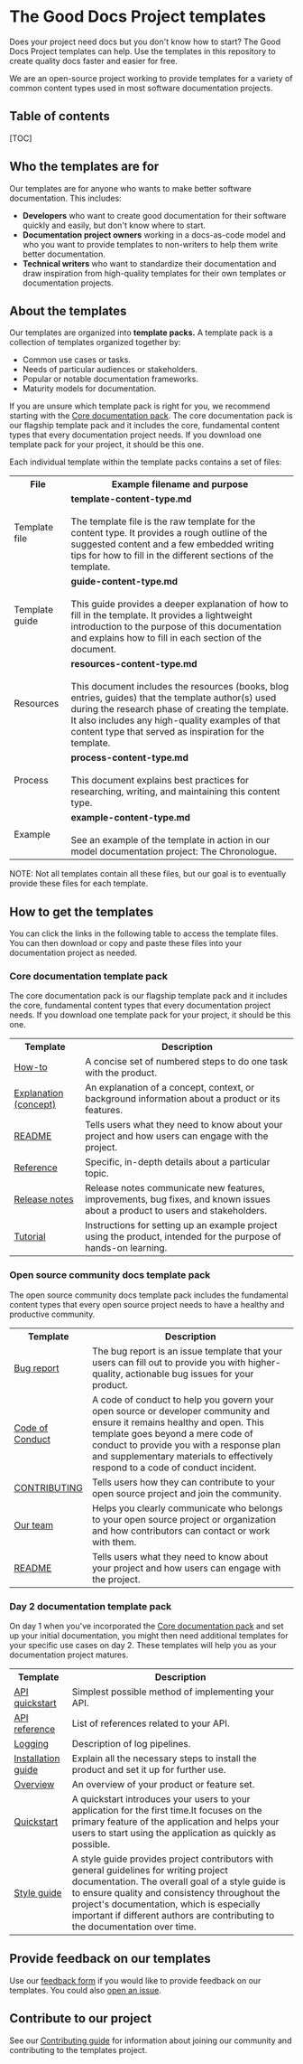 # The Good Docs Project templates

Does your project need docs but you don't know how to start?
The Good Docs Project templates can help.
Use the templates in this repository to create quality docs faster and easier for free.

We are an open-source project working to provide templates for a variety of common content types used in most software documentation projects.

## Table of contents

[TOC]


## Who the templates are for
Our templates are for anyone who wants to make better software documentation.
This includes:

* **Developers** who want to create good documentation for their software quickly and easily, but don't know where to start.
* **Documentation project owners** working in a docs-as-code model and who you want to provide templates to non-writers to help them write better documentation.
* **Technical writers** who want to standardize their documentation and draw inspiration from high-quality templates for their own templates or documentation projects.


## About the templates
Our templates are organized into **template packs.**
A template pack is a collection of templates organized together by:

* Common use cases or tasks.
* Needs of particular audiences or stakeholders.
* Popular or notable documentation frameworks.
* Maturity models for documentation.

If you are unsure which template pack is right for you, we recommend starting with the [Core documentation pack](#core-documentation-template-pack).
The core documentation pack is our flagship template pack and it includes the core, fundamental content types that every documentation project needs.
If you download one template pack for your project, it should be this one.

Each individual template within the template packs contains a set of files:

<table>
  <tr>
    <th>File</th>
    <th>Example filename and purpose</th>
  </tr>
  <tr>
    <td>Template file</td>
    <td><strong>template-content-type.md</strong><br><br>The template file is the raw template for the content type. It provides a rough outline of the suggested content and a few embedded writing tips for how to fill in the different sections of the template.</td>
  </tr>
  <tr>
    <td>Template guide</td>
    <td><strong>guide-content-type.md</strong><br><br>This guide provides a deeper explanation of how to fill in the template. It provides a lightweight introduction to the purpose of this documentation and explains how to fill in each section of the document.</td>
  </tr>
  <tr>
    <td>Resources</td>
    <td><strong>resources-content-type.md</strong><br><br>This document includes the resources (books, blog entries, guides) that the template author(s) used during the research phase of creating the template. It also includes any high-quality examples of that content type that served as inspiration for the template.</td>
  </tr>
  <tr>
    <td>Process</td>
    <td><strong>process-content-type.md</strong><br><br>This document explains best practices for researching, writing, and maintaining this content type.</td>
  </tr>
  <tr>
    <td>Example</td>
    <td><strong>example-content-type.md</strong><br><br>See an example of the template in action in our model documentation project: The Chronologue.</td>
  </tr>
</table>

NOTE: Not all templates contain all these files, but our goal is to eventually provide these files for each template.


## How to get the templates
You can click the links in the following table to access the template files.
You can then download or copy and paste these files into your documentation project as needed.


### Core documentation template pack
The core documentation pack is our flagship template pack and it includes the core, fundamental content types that every documentation project needs.
If you download one template pack for your project, it should be this one.

<table>
  <tr>
    <th>Template</th>
    <th>Description</th>
  </tr>
  <tr>
    <td><a href="/how-to">How-to</td>
    <td>A concise set of numbered steps to do one task with the product.</td>
  </tr>
  <tr>
    <td><a href="/explanation">Explanation (concept)</td>
    <td>An explanation of a concept, context, or background information about a product or its features.</td>
  </tr>
  <tr>
    <td><a href="/readme">README</td>
    <td>Tells users what they need to know about your project and how users can engage with the project.</td>
  </tr>
  <tr>
    <td><a href="/reference">Reference</td>
    <td>Specific, in-depth details about a particular topic.</td>
  </tr>
  <tr>
    <td><a href="/release-notes">Release notes</td>
    <td>Release notes communicate new features, improvements, bug fixes, and known issues about a product to users and stakeholders.</td>
  </tr>
  <tr>
    <td><a href="/tutorial">Tutorial</td>
    <td>Instructions for setting up an example project using the product, intended for the purpose of hands-on learning.</td>
  </tr>
</table>


### Open source community docs template pack
The open source community docs template pack includes the fundamental content types that every open source project needs to have a healthy and productive community.


<table>
  <tr>
    <th>Template</th>
    <th>Description</th>
  </tr>
  <tr>
    <td><a href="/bug-report">Bug report</td>
    <td>The bug report is an issue template that your users can fill out to provide you with higher-quality, actionable bug issues for your product.</td>
  </tr>
  <tr>
    <td><a href="/code-of-conduct">Code of Conduct</td>
    <td>A code of conduct to help you govern your open source or developer community and ensure it remains healthy and open. This template goes beyond a mere code of conduct to provide you with a response plan and supplementary materials to effectively respond to a code of conduct incident.</td>
  </tr>
  <tr>
    <td><a href="/contributing-guide">CONTRIBUTING</td>
    <td>Tells users how they can contribute to your open source project and join the community.</td>
  </tr>
  <tr>
    <td><a href="/our-team">Our team</td>
    <td>Helps you clearly communicate who belongs to your open source project or organization and how contributors can contact or work with them.</td>
  </tr>
  <tr>
    <td><a href="/readme">README</td>
    <td>Tells users what they need to know about your project and how users can engage with the project.</td>
  </tr>
</table>


### Day 2 documentation template pack
On day 1 when you've incorporated the [Core documentation pack](#core-documentation-template-pack) and set up your initial documentation, you might then need additional templates for your specific use cases on day 2.
These templates will help you as your documentation project matures.

<table>
  <tr>
    <th>Template</th>
    <th>Description</th>
  </tr>
  <tr>
    <td><a href="/api-quickstart">API quickstart</td>
    <td>Simplest possible method of implementing your API.</td>
  </tr>
  <tr>
    <td><a href="/api-reference">API reference</td>
    <td>List of references related to your API.</td>
  </tr>
  <tr>
    <td><a href="/logging">Logging</td>
    <td>Description of log pipelines.</td>
  </tr>
  <tr>
    <td><a href="/installation-guide">Installation guide</td>
    <td>Explain all the necessary steps to install the product and set it up for further use.</td>
  </tr>
  <tr>
    <td><a href="/overview">Overview</td>
    <td>An overview of your product or feature set.</td>
  </tr>
  <tr>
    <td><a href="/quickstarts">Quickstart</td>
    <td>A quickstart introduces your users to your application for the first time.It focuses on the primary feature of the application and helps your users to start using the application as quickly as possible.</td>
  </tr>
  <tr>
    <td><a href="/style-guide">Style guide</td>
    <td>A style guide provides project contributors with general guidelines for writing project documentation. The overall goal of a style guide is to ensure quality and consistency throughout the project's documentation, which is especially important if different authors are contributing to the documentation over time.</td>
  </tr>
</table>


## Provide feedback on our templates
Use our [feedback form](https://thegooddocsproject.dev/feedback/) if you would like to provide feedback on our templates. You could also [open an issue](https://gitlab.com/tgdp/templates/-/issues).


## Contribute to our project
See our [Contributing guide](CONTRIBUTING.md) for information about joining our community and contributing to the templates project.
